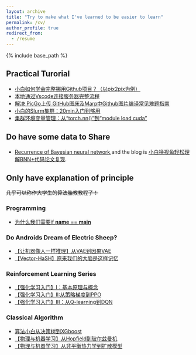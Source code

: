 ```yaml
---
layout: archive
title: "Try to make what I've learned to be easier to learn"
permalink: /cv/
author_profile: true
redirect_from:
  - /resume
---
```


{% include base_path %}
## Practical Turorial
* [小白如何学会完整挪用Github项目？（以pix2pix为例）](https://mp.weixin.qq.com/s/fiNPs8OjoasedDe_u0_60g)
* [本地通过Vscode连接服务器完整流程](https://mp.weixin.qq.com/s/VOHJmfnkkFMccCdOtGpI0A)
* [解决 PicGo上传 GitHub图床及Marp中Github图片编译常见难题指南](https://mp.weixin.qq.com/s/xUBXEYXl1VDQGR59xwSE_Q)
* [小白的Slurm集群：20min入门到够用](https://mp.weixin.qq.com/s/OYYN-gHTtRwdfEpZY2hkgw)
* [集群环境变量管理：从“torch.nn()”到“module load cuda”](https://mp.weixin.qq.com/s/Q5JNwf0zOwL0YVLx9lnfgA)
  
## Do have some data to Share
* [Recurrence of Bayesian neural network](https://github.com/HorseRunningWild/BNN-Recur),and the blog is [小白换视角轻松理解BNN+代码论文复现](https://mp.weixin.qq.com/s/P8EBPitkZ4sRMcpJfT-E1Q).


## Only have explanation of principle
~~几乎可以称作大学生的算法胎教教程了！~~

### Programming
* [为什么我们需要if __name__ == __main__](https://mp.weixin.qq.com/s/HaLl8W0h02wamkk9qpAZYA)

### Do Androids Dream of Electric Sheep?
* [【让机器像人一样推理】从VAE到因果VAE](https://mp.weixin.qq.com/s/pxWGzq93-0bVfBVHS_w4eg)
* [【Vector-HaSH】原来我们的大脑是这样记忆](https://mp.weixin.qq.com/s/jAKaVVMzrh_pVMyWGi627A)

### Reinforcement Learning Series
* [【强化学习入门】I：基本原理与概念](https://mp.weixin.qq.com/s/pv63Hfuxfv4Qtzbex8VIig)
* [【强化学习入门】II:从策略梯度到PPO](https://mp.weixin.qq.com/s/Ks8x2C7qKhjsEcZAJH4hhg)
* [【强化学习入门】III：从Q-learning到DQN](https://mp.weixin.qq.com/s/F_zzPF_dw6Y1ApPJcYUC6w)

### Classical Algorithm
* [算法小白从决策树到XGboost](https://mp.weixin.qq.com/s/DjOZaw-LnK1YN7PbNYvNtQ)
* [【物理与机器学习】从Hopfield到玻尔兹曼机](https://mp.weixin.qq.com/s/VQa5z-LCXQ2uei5uPXL7VA)
* [【物理与机器学习】从非平衡热力学到扩散模型](https://mp.weixin.qq.com/s/mazg3KCqlMtBNRo_oBKlTQ)

